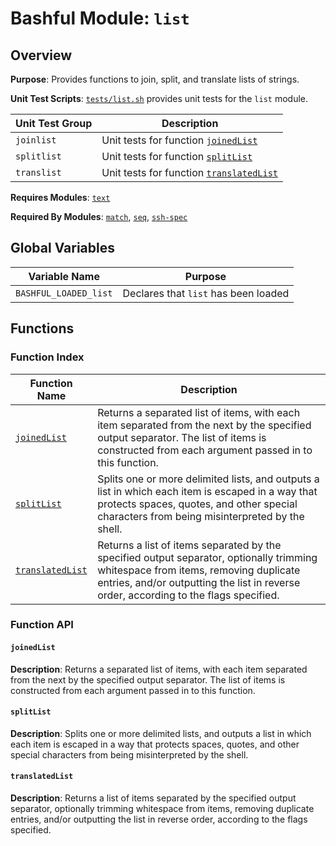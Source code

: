 # Bashful Module: `list`

## Overview

**Purpose**: Provides functions to join, split, and translate lists of strings.

**Unit Test Scripts**: [`tests/list.sh`](../../tests/list.sh) provides unit tests for the `list` module. 

Unit Test Group | Description
--------------- | -----------
`joinlist` | Unit tests for function [`joinedList`](#joinedlist)
`splitlist` | Unit tests for function [`splitList`](#splitlist)
`translist` | Unit tests for function [`translatedList`](#translatedList)

**Requires Modules**: [`text`](./text.md)

**Required By Modules**: [`match`](./match.md), [`seq`](./seq.md), [`ssh-spec`](./ssh-spec.md)

## Global Variables

Variable Name | Purpose
------------- | -------
<a name='bashful_loaded_list'></a>`BASHFUL_LOADED_list` | Declares that `list` has been loaded

## Functions

### Function Index

Function Name | Description
------------- | -----------
[`joinedList`](#joinedlist) | Returns a separated list of items, with each item separated from the next by the specified output separator.  The list of items is constructed from each argument passed in to this function.
[`splitList`](#splitlist) | Splits one or more delimited lists, and outputs a list in which each item is escaped in a way that protects spaces, quotes, and other special characters from being misinterpreted by the shell.
[`translatedList`](#translatedlist) | Returns a list of items separated by the specified output separator, optionally trimming whitespace from items, removing duplicate entries, and/or outputting the list in reverse order, according to the flags specified.

### Function API

#### `joinedList`

**Description**: Returns a separated list of items, with each item separated from the next by the specified output separator.  The list of items is constructed from each argument passed in to this function.

#### `splitList`

**Description**: Splits one or more delimited lists, and outputs a list in which each item is escaped in a way that protects spaces, quotes, and other special characters from being misinterpreted by the shell.

#### `translatedList`

**Description**: Returns a list of items separated by the specified output separator, optionally trimming whitespace from items, removing duplicate entries, and/or outputting the list in reverse order, according to the flags specified.
